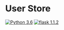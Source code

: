 # User Store
[![Python 3.6](https://img.shields.io/badge/python-3.6-blue.svg)](https://www.python.org/downloads/release/python-360/)
[![flask 1.1.2](https://img.shields.io/badge/flask-1.1.2-blue.svg)](https://pypi.org/project/Flask/)